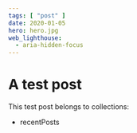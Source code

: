```yaml
---
tags: [ "post" ]
date: 2020-01-05
hero: hero.jpg
web_lighthouse:
  - aria-hidden-focus
---
```


# A test post

This test post belongs to collections:
+ recentPosts
